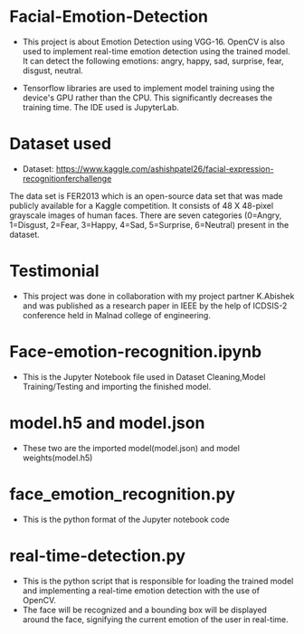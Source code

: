 # Facial-Emotion-Detection

* This project is about Emotion Detection using VGG-16. OpenCV is also used to implement real-time emotion detection using the trained model. It can detect the following emotions: angry, happy, sad, surprise, fear, disgust, neutral.

* Tensorflow libraries are used to implement model training using the device's GPU rather than the CPU. This significantly decreases the training time. The IDE used is JupyterLab.

# Dataset used

* Dataset: https://www.kaggle.com/ashishpatel26/facial-expression-recognitionferchallenge  

The data set is FER2013 which is an open-source data set that was made publicly available for a Kaggle competition. 
It consists of 48 X 48-pixel grayscale images of human faces. 
There are seven categories (0=Angry, 1=Disgust, 2=Fear, 3=Happy, 4=Sad, 5=Surprise, 6=Neutral) present in the dataset.

# Testimonial
* This project was done in collaboration with my project partner K.Abishek and was published as a research paper in IEEE by the help of ICDSIS-2 conference held in Malnad college of engineering.

# Face-emotion-recognition.ipynb

* This is the Jupyter Notebook file used in Dataset Cleaning,Model Training/Testing and importing the finished model.

# model.h5 and model.json

* These two are the imported model(model.json) and model weights(model.h5)

# face_emotion_recognition.py

* This is the python format of the Jupyter notebook code

# real-time-detection.py

* This is the python script that is responsible for loading the trained model and implementing a real-time emotion detection with the use of OpenCV.
* The face will be recognized and a bounding box will be displayed around the face, signifying the current emotion of the user in real-time.